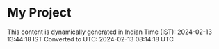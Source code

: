 # My Project

This content is dynamically generated in Indian Time (IST): 2024-02-13 13:44:18 IST
Converted to UTC: 2024-02-13 08:14:18 UTC
